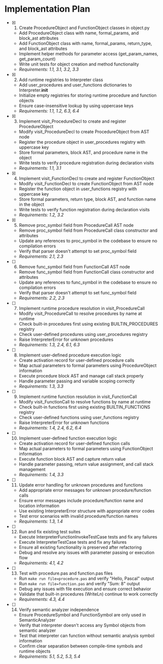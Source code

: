 # Implementation Plan

- [x] 1. Create ProcedureObject and FunctionObject classes in object.py





  - Add ProcedureObject class with name, formal_params, and block_ast attributes
  - Add FunctionObject class with name, formal_params, return_type, and block_ast attributes
  - Implement helper methods for parameter access (get_param_names, get_param_count)
  - Write unit tests for object creation and method functionality
  - _Requirements: 1.1, 3.1, 3.2, 3.3_

- [x] 2. Add runtime registries to Interpreter class






  - Add user_procedures and user_functions dictionaries to Interpreter.__init__
  - Initialize empty registries for storing runtime procedure and function objects
  - Ensure case-insensitive lookup by using uppercase keys
  - _Requirements: 1.1, 1.2, 6.3, 6.4_

- [x] 3. Implement visit_ProcedureDecl to create and register ProcedureObject





  - Modify visit_ProcedureDecl to create ProcedureObject from AST node
  - Register the procedure object in user_procedures registry with uppercase key
  - Store formal parameters, block AST, and procedure name in the object
  - Write tests to verify procedure registration during declaration visits
  - _Requirements: 1.1, 3.1_

- [x] 4. Implement visit_FunctionDecl to create and register FunctionObject





  - Modify visit_FunctionDecl to create FunctionObject from AST node
  - Register the function object in user_functions registry with uppercase key
  - Store formal parameters, return type, block AST, and function name in the object
  - Write tests to verify function registration during declaration visits
  - _Requirements: 1.2, 3.2_

- [x] 5. Remove proc_symbol field from ProcedureCall AST node







  - Remove proc_symbol field from ProcedureCall class constructor and attributes
  - Update any references to proc_symbol in the codebase to ensure no compilation errors
  - Verify that parser doesn't attempt to set proc_symbol field
  - _Requirements: 2.1, 2.3_

- [ ] 6. Remove func_symbol field from FunctionCall AST node
  - Remove func_symbol field from FunctionCall class constructor and attributes
  - Update any references to func_symbol in the codebase to ensure no compilation errors
  - Verify that parser doesn't attempt to set func_symbol field
  - _Requirements: 2.2, 2.3_

- [ ] 7. Implement runtime procedure resolution in visit_ProcedureCall
  - Modify visit_ProcedureCall to resolve procedures by name at runtime
  - Check built-in procedures first using existing BUILTIN_PROCEDURES registry
  - Check user-defined procedures using user_procedures registry
  - Raise InterpreterError for unknown procedures
  - _Requirements: 1.3, 2.4, 6.1, 6.3_

- [ ] 8. Implement user-defined procedure execution logic
  - Create activation record for user-defined procedure calls
  - Map actual parameters to formal parameters using ProcedureObject information
  - Execute procedure block AST and manage call stack properly
  - Handle parameter passing and variable scoping correctly
  - _Requirements: 1.3, 3.3_

- [ ] 9. Implement runtime function resolution in visit_FunctionCall
  - Modify visit_FunctionCall to resolve functions by name at runtime
  - Check built-in functions first using existing BUILTIN_FUNCTIONS registry
  - Check user-defined functions using user_functions registry
  - Raise InterpreterError for unknown functions
  - _Requirements: 1.4, 2.4, 6.2, 6.4_

- [ ] 10. Implement user-defined function execution logic
  - Create activation record for user-defined function calls
  - Map actual parameters to formal parameters using FunctionObject information
  - Execute function block AST and capture return value
  - Handle parameter passing, return value assignment, and call stack management
  - _Requirements: 1.4, 3.3_

- [ ] 11. Update error handling for unknown procedures and functions
  - Add appropriate error messages for unknown procedure/function calls
  - Ensure error messages include procedure/function name and location information
  - Use existing InterpreterError structure with appropriate error codes
  - Test error scenarios with invalid procedure/function names
  - _Requirements: 1.3, 1.4_

- [ ] 12. Run and fix existing test suites
  - Execute InterpreterFunctionInvokeTestCase tests and fix any failures
  - Execute InterpreterTestCase tests and fix any failures
  - Ensure all existing functionality is preserved after refactoring
  - Debug and resolve any issues with parameter passing or execution flow
  - _Requirements: 4.1, 4.2_

- [ ] 13. Test with procedure.pas and function.pas files
  - Run `make run file=procedure.pas` and verify "Hello, Pascal" output
  - Run `make run file=function.pas` and verify "Sum: 8" output
  - Debug any issues with file execution and ensure correct behavior
  - Validate that built-in procedures (WriteLn) continue to work correctly
  - _Requirements: 4.3, 4.4_

- [ ] 14. Verify semantic analyzer independence
  - Ensure ProcedureSymbol and FunctionSymbol are only used in SemanticAnalyzer
  - Verify that interpreter doesn't access any Symbol objects from semantic analyzer
  - Test that interpreter can function without semantic analysis symbol information
  - Confirm clear separation between compile-time symbols and runtime objects
  - _Requirements: 5.1, 5.2, 5.3, 5.4_